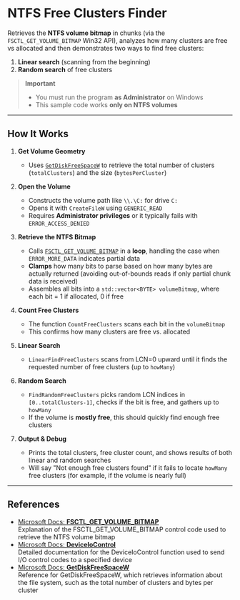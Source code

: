 # NTFS Free Clusters Finder

Retrieves the **NTFS volume bitmap** in chunks (via the `FSCTL_GET_VOLUME_BITMAP` Win32 API), analyzes how many clusters are free vs allocated and then demonstrates two ways to find free clusters:

1. **Linear search** (scanning from the beginning)
2. **Random search** of free clusters

> **Important**
> - You must run the program **as Administrator** on Windows
> - This sample code works **only on NTFS volumes**

---

## How It Works

1. **Get Volume Geometry**
   - Uses [`GetDiskFreeSpaceW`](https://learn.microsoft.com/en-us/windows/win32/api/fileapi/nf-fileapi-getdiskfreespacew) to retrieve the total number of clusters (`totalClusters`) and the size (`bytesPerCluster`)

2. **Open the Volume**
   - Constructs the volume path like `\\.\C:` for drive `C:`
   - Opens it with `CreateFileW` using `GENERIC_READ`
   - Requires **Administrator privileges** or it typically fails with `ERROR_ACCESS_DENIED`

3. **Retrieve the NTFS Bitmap**
   - Calls [`FSCTL_GET_VOLUME_BITMAP`](https://learn.microsoft.com/en-us/windows/win32/api/winioctl/ni-winioctl-fsctl_get_volume_bitmap) in a **loop**, handling the case when `ERROR_MORE_DATA` indicates partial data
   - **Clamps** how many bits to parse based on how many bytes are actually returned (avoiding out-of-bounds reads if only partial chunk data is received)
   - Assembles all bits into a `std::vector<BYTE> volumeBitmap`, where each bit = 1 if allocated, 0 if free

4. **Count Free Clusters**
   - The function `CountFreeClusters` scans each bit in the `volumeBitmap`
   - This confirms how many clusters are free vs. allocated

5. **Linear Search**
   - `LinearFindFreeClusters` scans from LCN=0 upward until it finds the requested number of free clusters (up to `howMany`)

6. **Random Search**
   - `FindRandomFreeClusters` picks random LCN indices in `[0..totalClusters-1]`, checks if the bit is free, and gathers up to `howMany`
   - If the volume is **mostly free**, this should quickly find enough free clusters

7. **Output & Debug**  
   - Prints the total clusters, free cluster count, and shows results of both linear and random searches
   - Will say "Not enough free clusters found" if it fails to locate `howMany` free clusters (for example, if the volume is nearly full)

---

## References

- [Microsoft Docs: **FSCTL_GET_VOLUME_BITMAP**](https://learn.microsoft.com/en-us/windows/win32/api/winioctl/ni-winioctl-fsctl_get_volume_bitmap)  
  Explanation of the FSCTL_GET_VOLUME_BITMAP control code used to retrieve the NTFS volume bitmap
- [Microsoft Docs: **DeviceIoControl**](https://learn.microsoft.com/en-us/windows/win32/api/ioapiset/nf-ioapiset-deviceiocontrol)  
  Detailed documentation for the DeviceIoControl function used to send I/O control codes to a specified device
- [Microsoft Docs: **GetDiskFreeSpaceW**](https://learn.microsoft.com/en-us/windows/win32/api/fileapi/nf-fileapi-getdiskfreespacew)  
  Reference for GetDiskFreeSpaceW, which retrieves information about the file system, such as the total number of clusters and bytes per cluster
  